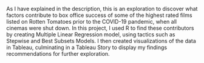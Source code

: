 As I have explained in the description, this is an exploration to discover what factors contribute to box office success of some of the highest rated 
films listed on Rotten Tomatoes prior to the COVID-19 pandemic, when all cinemas were shut down.
In this project, I used R to find these contributors by creating Multiple Linear Regression model, using tactics such as Stepwise and Best Subsets Models.
I then created visualizations of the data in Tableau, culminating in a Tableau Story to display my findings recommendations for further exploration.
